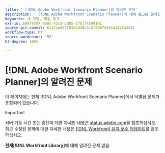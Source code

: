 ```yaml
---
title: ' [!DNL Adobe Workfront Scenario Planner]의 알려진 문제'
description: ' [!DNL Adobe Workfront Scenario Planner]에 대해 보고된 알려진 문제'
keywords: 새 파일, 파일 추가
exl-id: b8978767-93dd-42c5-bd85-27b1f4509191
source-git-commit: 6c17aed35f0124d39c5c5f5807e02ba242fa2801
workflow-type: ht
source-wordcount: '50'
ht-degree: 100%

---
```


# [!DNL Adobe Workfront Scenario Planner]의 알려진 문제

이 페이지에는 현재 [!DNL Adobe Workfront Scenario Planner]에서 식별된 문제가 포함되어 있습니다.

>[!IMPORTANT]
>
>서버 가동 시간 또는 중단에 대한 자세한 내용은 [status.adobe.com](https://status.adobe.com)을 참조하십시오. 최근 수정된 문제에 대한 자세한 내용은 [[!DNL Workfront] 유지 보수 업데이트](../maintenance/current-updates.md)를 참조하십시오.

**현재[!DNL Workfront Library]**&#x200B;에 대해 알려진 문제 없음
<!--


-->
